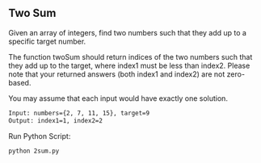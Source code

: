 ## Two Sum

Given an array of integers, find two numbers such that they add up to a specific target number.

The function twoSum should return indices of the two numbers such that they add up to the target, where index1 must be less than index2. Please note that your returned answers (both index1 and index2) are not zero-based.

You may assume that each input would have exactly one solution.
```bash
Input: numbers={2, 7, 11, 15}, target=9
Output: index1=1, index2=2
```

Run Python Script:
```
python 2sum.py
```
